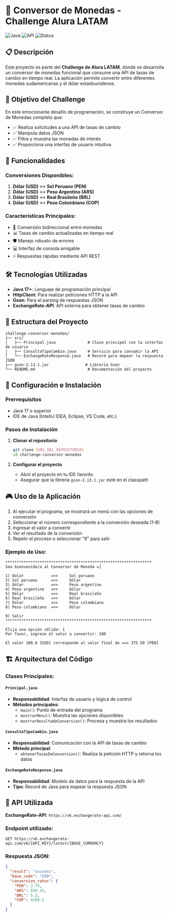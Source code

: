 # 💱 Conversor de Monedas - Challenge Alura LATAM

![Java](https://img.shields.io/badge/Java-17+-blue)
![API](https://img.shields.io/badge/API-ExchangeRate-green)
![Status](https://img.shields.io/badge/Status-Completed-success)

## 📋 Descripción

Este proyecto es parte del **Challenge de Alura LATAM**, donde se desarrolla un conversor de monedas funcional que consume una API de tasas de cambio en tiempo real. La aplicación permite convertir entre diferentes monedas sudamericanas y el dólar estadounidense.

## 🎯 Objetivo del Challenge

En este emocionante desafío de programación, se construye un Conversor de Monedas completo que:

- ✅ Realiza solicitudes a una API de tasas de cambio
- ✅ Manipula datos JSON
- ✅ Filtra y muestra las monedas de interés
- ✅ Proporciona una interfaz de usuario intuitiva

## 🚀 Funcionalidades

### Conversiones Disponibles:

1. **Dólar (USD)** ↔ **Sol Peruano (PEN)**
2. **Dólar (USD)** ↔ **Peso Argentino (ARS)**
3. **Dólar (USD)** ↔ **Real Brasileño (BRL)**
4. **Dólar (USD)** ↔ **Peso Colombiano (COP)**

### Características Principales:

- 🔄 Conversión bidireccional entre monedas
- 📊 Tasas de cambio actualizadas en tiempo real
- 🛡️ Manejo robusto de errores
- 💻 Interfaz de consola amigable
- ⚡ Respuestas rápidas mediante API REST

## 🛠️ Tecnologías Utilizadas

- **Java 17+**: Lenguaje de programación principal
- **HttpClient**: Para realizar peticiones HTTP a la API
- **Gson**: Para el parsing de respuestas JSON
- **ExchangeRate-API**: API externa para obtener tasas de cambio

## 📁 Estructura del Proyecto

```
challenge-conversor-monedas/
├── src/
│   ├── Principal.java              # Clase principal con la interfaz de usuario
│   ├── ConsultaTipoCambio.java     # Servicio para consumir la API
│   └── ExchangeRateResponse.java   # Record para mapear la respuesta JSON
├── gson-2.13.1.jar                # Librería Gson
└── README.md                       # Documentación del proyecto
```

## 🔧 Configuración e Instalación

### Prerrequisitos

- Java 17 o superior
- IDE de Java (IntelliJ IDEA, Eclipse, VS Code, etc.)

### Pasos de Instalación

1. **Clonar el repositorio**

   ```bash
   git clone [URL_DEL_REPOSITORIO]
   cd challenge-conversor-monedas
   ```

2. **Configurar el proyecto**

   - Abrir el proyecto en tu IDE favorito
   - Asegurar que la librería `gson-2.13.1.jar` esté en el classpath

## 🎮 Uso de la Aplicación

1. Al ejecutar el programa, se mostrará un menú con las opciones de conversión
2. Seleccionar el número correspondiente a la conversión deseada (1-8)
3. Ingresar el valor a convertir
4. Ver el resultado de la conversión
5. Repetir el proceso o seleccionar "9" para salir

### Ejemplo de Uso:

```
****************************************************************
Sea bienvenido/a al Conversor de Moneda =]

1) Dolar            =>>     Sol peruano
2) Sol peruano      =>>     Dólar
3) Dólar            =>>     Peso argentino
4) Peso argentino   =>>     Dólar
5) Dólar            =>>     Real brasileño
6) Real brasileño   =>>     Dólar
7) Dólar            =>>     Peso colombiano
8) Peso colombiano  =>>     Dólar

9) Salir
****************************************************************

Elija una opción válida: 1
Por favor, ingrese el valor a convertir: 100

El valor 100.0 [USD] corresponde al valor final de ==> 375.50 [PEN]
```

## 🏗️ Arquitectura del Código

### Clases Principales:

#### `Principal.java`

- **Responsabilidad**: Interfaz de usuario y lógica de control
- **Métodos principales**:
  - `main()`: Punto de entrada del programa
  - `mostrarMenu()`: Muestra las opciones disponibles
  - `mostrarResultadoConversion()`: Procesa y muestra los resultados

#### `ConsultaTipoCambio.java`

- **Responsabilidad**: Comunicación con la API de tasas de cambio
- **Método principal**:
  - `obtenerTasasDeConversion()`: Realiza la petición HTTP y retorna los datos

#### `ExchangeRateResponse.java`

- **Responsabilidad**: Modelo de datos para la respuesta de la API
- **Tipo**: Record de Java para mapear la respuesta JSON

## 🔗 API Utilizada

**ExchangeRate-API**: `https://v6.exchangerate-api.com/`

### Endpoint utilizado:

```
GET https://v6.exchangerate-api.com/v6/{API_KEY}/latest/{BASE_CURRENCY}
```

### Respuesta JSON:

```json
{
  "result": "success",
  "base_code": "USD",
  "conversion_rates": {
    "PEN": 3.75,
    "ARS": 850.25,
    "BRL": 5.2,
    "COP": 4200.5
  }
}
```
